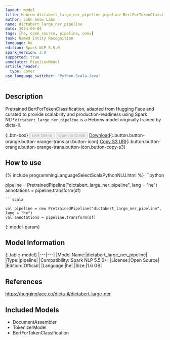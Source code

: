 ```yaml
---
layout: model
title: Hebrew dictabert_large_ner_pipeline pipeline BertForTokenClassification from dicta-il
author: John Snow Labs
name: dictabert_large_ner_pipeline
date: 2024-09-04
tags: [he, open_source, pipeline, onnx]
task: Named Entity Recognition
language: he
edition: Spark NLP 5.5.0
spark_version: 3.0
supported: true
annotator: PipelineModel
article_header:
  type: cover
use_language_switcher: "Python-Scala-Java"
---
```


## Description

Pretrained BertForTokenClassification, adapted from Hugging Face and curated to provide scalability and production-readiness using Spark NLP.`dictabert_large_ner_pipeline` is a Hebrew model originally trained by dicta-il.

{:.btn-box}
<button class="button button-orange" disabled>Live Demo</button>
<button class="button button-orange" disabled>Open in Colab</button>
[Download](https://s3.amazonaws.com/auxdata.johnsnowlabs.com/public/models/dictabert_large_ner_pipeline_he_5.5.0_3.0_1725477792015.zip){:.button.button-orange.button-orange-trans.arr.button-icon}
[Copy S3 URI](s3://auxdata.johnsnowlabs.com/public/models/dictabert_large_ner_pipeline_he_5.5.0_3.0_1725477792015.zip){:.button.button-orange.button-orange-trans.button-icon.button-copy-s3}

## How to use



<div class="tabs-box" markdown="1">
{% include programmingLanguageSelectScalaPythonNLU.html %}
```python

pipeline = PretrainedPipeline("dictabert_large_ner_pipeline", lang = "he")
annotations =  pipeline.transform(df)   

```
```scala

val pipeline = new PretrainedPipeline("dictabert_large_ner_pipeline", lang = "he")
val annotations = pipeline.transform(df)

```
</div>

{:.model-param}
## Model Information

{:.table-model}
|---|---|
|Model Name:|dictabert_large_ner_pipeline|
|Type:|pipeline|
|Compatibility:|Spark NLP 5.5.0+|
|License:|Open Source|
|Edition:|Official|
|Language:|he|
|Size:|1.6 GB|

## References

https://huggingface.co/dicta-il/dictabert-large-ner

## Included Models

- DocumentAssembler
- TokenizerModel
- BertForTokenClassification